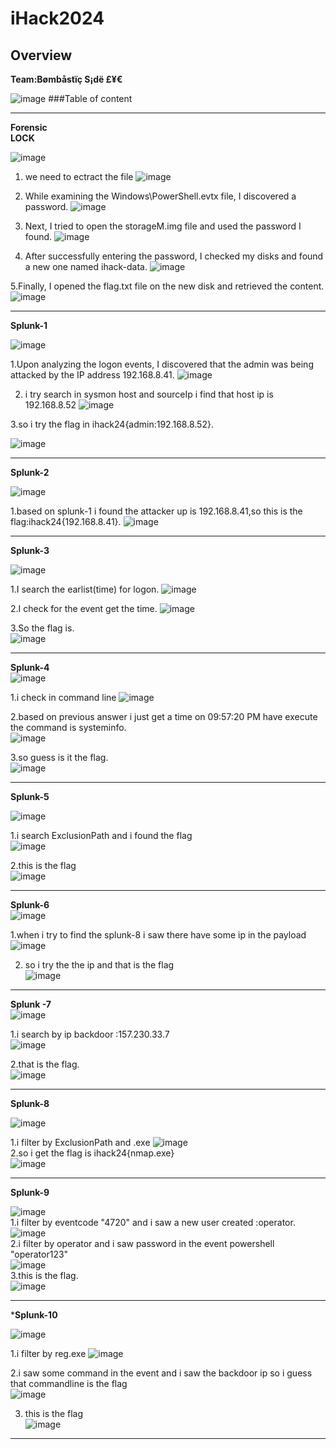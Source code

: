# iHack2024

## Overview

**Team:Bømbåstïç S¡dë £¥€**

![image](https://github.com/user-attachments/assets/92abb8ae-5ee6-462b-ad67-14470dc4f945)
###Table of content









---
**Forensic**<br>
**LOCK**<br>

![image](https://github.com/user-attachments/assets/d06146bc-e439-4bd0-9259-1fa1adf1515e)

1. we need to ectract the file 
![image](https://github.com/user-attachments/assets/2d15982d-19e0-405f-ba7b-34518f7f5c88)

2. While examining the Windows\PowerShell.evtx file, I discovered a password.
![image](https://github.com/user-attachments/assets/61555adc-ce8d-4ace-88a7-3bb84970901f)

3. Next, I tried to open the storageM.img file and used the password I found.
![image](https://github.com/user-attachments/assets/7ac7f50a-5754-4e0d-aa2c-07e941821172)

4. After successfully entering the password, I checked my disks and found a new one named ihack-data.
![image](https://github.com/user-attachments/assets/2c1d5f9f-41c2-4132-a501-16930d0e82c6)

5.Finally, I opened the flag.txt file on the new disk and retrieved the content.
![image](https://github.com/user-attachments/assets/623108f6-6f20-40a5-b785-450fc034db22)

---
**Splunk-1**<br>

![image](https://github.com/user-attachments/assets/8c25d35c-aec6-4eff-988a-15e9f3e1cef6)

1.Upon analyzing the logon events, I discovered that the admin was being attacked by the IP address 192.168.8.41.
![image](https://github.com/user-attachments/assets/d9c56780-91bb-4ad9-9bdd-51504aab5b39)

2. i try search in sysmon host and sourceIp i find that host  ip  is 192.168.8.52
![image](https://github.com/user-attachments/assets/06db029d-3bb3-4d7d-b1af-3b94a2f634d9)

3.so i try the flag in ihack24{admin:192.168.8.52}.

![image](https://github.com/user-attachments/assets/146cdebf-2b68-416a-8040-31a95e605ab8)

---
**Splunk-2**<br>

![image](https://github.com/user-attachments/assets/ad437409-624a-401c-9de0-672baef0185a)

1.based on splunk-1 i found the attacker up is 192.168.8.41,so this is the flag:ihack24{192.168.8.41}.
![image](https://github.com/user-attachments/assets/51b36278-80f5-4d1e-8dc2-9bfd5ec32fb5)

---
**Splunk-3**<br>

![image](https://github.com/user-attachments/assets/788bee36-a3eb-4c76-b530-69e99737fe9c)

1.I search the earlist(time) for logon. 
![image](https://github.com/user-attachments/assets/75c6b808-3914-48a7-ba69-a685a522b6f0)

2.I check for the event get the time.
![image](https://github.com/user-attachments/assets/20a58706-d2ad-42cf-936a-4635da38cb3e)

3.So the flag is. <br>
![image](https://github.com/user-attachments/assets/c4e41878-891c-4e79-8ae0-74d3a4b98ac9)

---
**Splunk-4**<br>
![image](https://github.com/user-attachments/assets/26bfefb4-a44c-46cd-8844-c002dae734e8)

1.i check in command line 
![image](https://github.com/user-attachments/assets/28542106-9641-4378-8391-802f993aa266)

2.based on previous answer i just get a time on 09:57:20 PM have execute the command is systeminfo.<br> 
![image](https://github.com/user-attachments/assets/a0e83baf-953f-4e97-bd83-9ddb6d41c16f)

3.so guess is it the flag.<br>
![image](https://github.com/user-attachments/assets/748c914d-a63d-4ac0-894b-44ea6df9fbd5)

---
**Splunk-5**<br>

![image](https://github.com/user-attachments/assets/e61d71ac-4969-428d-b7c3-c298f21113ad)

1.i search ExclusionPath and i found the flag<br>
![image](https://github.com/user-attachments/assets/c680af8b-1d10-4fcc-8df2-9b013221a89d)

2.this is the flag<br>
![image](https://github.com/user-attachments/assets/6cabc412-8021-4037-9d0a-36ce7e4de27a)

---
**Splunk-6**<br>
![image](https://github.com/user-attachments/assets/386395de-bee2-448f-8101-b95ff59bb3ca)

1.when i try to find the splunk-8 i saw there have some ip in the payload
![image](https://github.com/user-attachments/assets/fc1c5d9a-f1fc-43ff-9e9d-37ac8d173743)

2. so i try the the ip  and that is the flag<br>
![image](https://github.com/user-attachments/assets/fed3b845-fad6-4c9f-9659-cfb25c63fe93)

---
**Splunk -7**<br>
![image](https://github.com/user-attachments/assets/4975f59f-f8c4-459f-8a99-fe27ab07ff28)

1.i search by ip backdoor :157.230.33.7<br>
![image](https://github.com/user-attachments/assets/10c411af-64b3-43de-b041-1deaa8dcceb6)

2.that is the flag.<br>
![image](https://github.com/user-attachments/assets/e351dc35-7885-498a-8367-cd094fa12da0)

---
**Splunk-8**<br>

![image](https://github.com/user-attachments/assets/aa7d216e-1b7e-4f52-9ed4-e2b8aa01d106)

1.i filter by ExclusionPath and .exe
![image](https://github.com/user-attachments/assets/8937bae6-c278-495d-96e4-37c42bfe43b7)<br>
2.so i get the flag is ihack24{nmap.exe}<br>
![image](https://github.com/user-attachments/assets/bd07caa6-db76-407b-8f14-a3e28ce70be5)<br>

---
**Splunk-9**<br>

![image](https://github.com/user-attachments/assets/119fe70a-5157-4e24-8605-7589f1a5f8b1)<br>
1.i filter by eventcode "4720"  and i saw a new user created :operator.<br>
![image](https://github.com/user-attachments/assets/bd307a86-5cb0-4de9-8d85-f9b4f63c2c28)<br>
2.i filter by operator and i saw password in the event powershell "operator123" <br>
![image](https://github.com/user-attachments/assets/19f0b15f-8ff7-43e1-a9a3-9692ed9f56d3)<br>
3.this is the flag.<br>
![image](https://github.com/user-attachments/assets/534b0ea4-c7c0-49fd-b803-ad55f1df17e4)<br>

---

***Splunk-10**<br>

![image](https://github.com/user-attachments/assets/1d7aff81-cc5e-4166-bd71-adadcf18ca86)

1.i filter by reg.exe
![image](https://github.com/user-attachments/assets/e68afe42-6f39-442e-a2f1-092e0345cfba)

2.i saw some command in the event and i saw the backdoor ip so i guess that commandline is the flag <br>
![image](https://github.com/user-attachments/assets/c69216f1-405b-4a5d-a646-0c43a03a1fcc)

3. this is the flag<br>
![image](https://github.com/user-attachments/assets/9cf43520-7b6c-43a1-b8ee-57b9eeefed63)<br>

---














